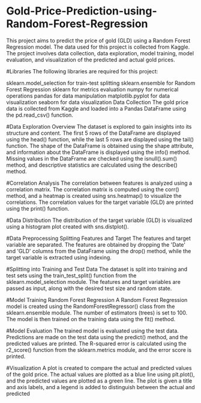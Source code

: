 # Gold-Price-Prediction-using-Random-Forest-Regression
This project aims to predict the price of gold (GLD) using a Random Forest Regression model. The data used for this project is collected from Kaggle. The project involves data collection, data exploration, model training, model evaluation, and visualization of the predicted and actual gold prices.


#Libraries
The following libraries are required for this project:

sklearn.model_selection for train-test splitting
sklearn.ensemble for Random Forest Regression
sklearn for metrics evaluation
numpy for numerical operations
pandas for data manipulation
matplotlib.pyplot for data visualization
seaborn for data visualization
Data Collection
The gold price data is collected from Kaggle and loaded into a Pandas DataFrame using the pd.read_csv() function.

#Data Exploration
Overview
The dataset is explored to gain insights into its structure and content. The first 5 rows of the DataFrame are displayed using the head() function, while the last 5 rows are displayed using the tail() function. The shape of the DataFrame is obtained using the shape attribute, and information about the DataFrame is displayed using the info() method. Missing values in the DataFrame are checked using the isnull().sum() method, and descriptive statistics are calculated using the describe() method.

#Correlation Analysis
The correlation between features is analyzed using a correlation matrix. The correlation matrix is computed using the corr() method, and a heatmap is created using sns.heatmap() to visualize the correlations. The correlation values for the target variable (GLD) are printed using the print() function.

#Data Distribution
The distribution of the target variable (GLD) is visualized using a histogram plot created with sns.distplot().

#Data Preprocessing
Splitting Features and Target
The features and target variable are separated. The features are obtained by dropping the 'Date' and 'GLD' columns from the DataFrame using the drop() method, while the target variable is extracted using indexing.

#Splitting into Training and Test Data
The dataset is split into training and test sets using the train_test_split() function from the sklearn.model_selection module. The features and target variables are passed as input, along with the desired test size and random state.

#Model Training
Random Forest Regression
A Random Forest Regression model is created using the RandomForestRegressor() class from the sklearn.ensemble module. The number of estimators (trees) is set to 100. The model is then trained on the training data using the fit() method.

#Model Evaluation
The trained model is evaluated using the test data. Predictions are made on the test data using the predict() method, and the predicted values are printed. The R-squared error is calculated using the r2_score() function from the sklearn.metrics module, and the error score is printed.

#Visualization
A plot is created to compare the actual and predicted values of the gold price. The actual values are plotted as a blue line using plt.plot(), and the predicted values are plotted as a green line. The plot is given a title and axis labels, and a legend is added to distinguish between the actual and predicted





